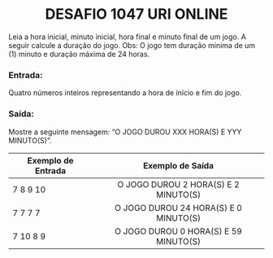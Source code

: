 <center><h1>DESAFIO 1047 URI ONLINE</h1></center>

<p>Leia a hora inicial, minuto inicial, hora final e minuto final de um jogo. A seguir calcule a duração do jogo.
Obs: O jogo tem duração mínima de um (1) minuto e duração máxima de 24 horas.</p>


<h3>Entrada:</h3>

<p>Quatro números inteiros representando a hora de início e fim do jogo.</p>

<h3>Saída:</h3>

<p>Mostre a seguinte mensagem: “O JOGO DUROU XXX HORA(S) E YYY MINUTO(S)”.</p>

| Exemplo de Entrada |           Exemplo de Saída            |
| ------------------ | :-----------------------------------: |
| 7 8 9 10           | O JOGO DUROU 2 HORA(S) E 2 MINUTO(S)  |
| 7 7 7 7            | O JOGO DUROU 24 HORA(S) E 0 MINUTO(S) |
| 7 10 8 9           | O JOGO DUROU 0 HORA(S) E 59 MINUTO(S) |

